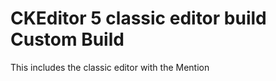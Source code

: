 CKEditor 5 classic editor build Custom Build
========================================

This includes the classic editor with the Mention